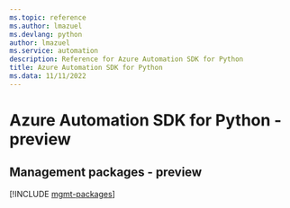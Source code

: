 ```yaml
---
ms.topic: reference
ms.author: lmazuel
ms.devlang: python
author: lmazuel
ms.service: automation
description: Reference for Azure Automation SDK for Python
title: Azure Automation SDK for Python
ms.data: 11/11/2022
---
```

# Azure Automation SDK for Python - preview

## Management packages - preview
[!INCLUDE [mgmt-packages](automation-mgmt-index.md)]